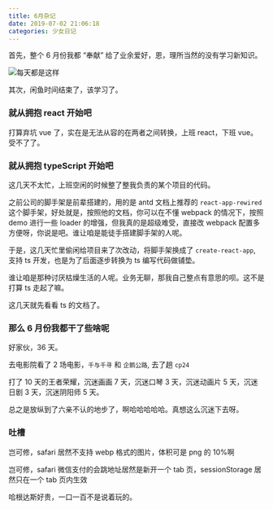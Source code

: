 ```yaml
---
title: 6月杂记
date: 2019-07-02 21:06:18
categories: 少女日记
---
```


首先，整个 6 月份我都 “奉献” 给了业余爱好，恩，理所当然的没有学习新知识。

![每天都是这样](/images/淫荡的一天又开始了.png)

其次，闲鱼时间结束了，该学习了。

<!--more-->

### 就从拥抱 react 开始吧

打算弃坑 vue 了，实在是无法从容的在两者之间转换，上班 react，下班 vue。受不了了。

### 就从拥抱 typeScript 开始吧

这几天不太忙，上班空闲的时候整了整我负责的某个项目的代码。

之前公司的脚手架是前辈搭建的，用的是 antd 文档上推荐的 `react-app-rewired` 这个脚手架，好处就是，按照他的文档，你可以在不懂 webpack 的情况下，按照 demo 进行一些 loader 的增强，但我真的是超级难受，直接改 webpack 配置多方便呀，你说是吧。谁让咱是能徒手搭建脚手架的人呢。

于是，这几天忙里偷闲给项目来了次改动，将脚手架换成了 `create-react-app`, 支持 ts 开发，也是为了后面逐步转换为 ts 编写代码做铺垫。

谁让咱是那种讨厌枯燥生活的人呢。业务无聊，那我自己整点有意思的呗。这不是打算 ts 走起了嘛。

这几天就先看看 ts 的文档了。

### 那么 6 月份我都干了些啥呢

好家伙，36 天。

去电影院看了 2 场电影，`千与千寻` 和 `企鹅公路`, 去了趟 `cp24`

打了 10 天的王者荣耀，沉迷画画 7 天，沉迷口琴 3 天，沉迷动画片 5 天，沉迷日剧 3 天，沉迷阴阳师 5 天。

总之是放纵到了六亲不认的地步了，啊哈哈哈哈哈。真想这么沉迷下去呀。

### 吐槽

岂可修，safari 居然不支持 webp 格式的图片，体积可是 png 的 10%啊

岂可修，safari 微信支付的会跳地址居然是新开一个 tab 页，sessionStorage 居然只在一个 tab 页内生效

哈根达斯好贵，一口一百不是说着玩的。
